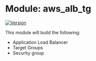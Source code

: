 # Module: aws_alb_tg

[![Version](https://img.shields.io/badge/version-0.1.0-brightgreen.svg)]()

This module will build the following:

 * Application Load Balancer
 * Target Groups 
 * Security group

